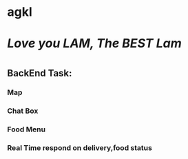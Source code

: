 # agkl

<h1><i>Love you LAM, The BEST Lam</i><h1>

<h2>BackEnd Task:</h2>
<span><h3> Map </h3></span>
<span><h3> Chat Box </h3></span>
<span><h3> Food Menu </h3></span>
<span><h3> Real Time respond on delivery,food status </h3></span>

